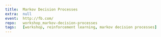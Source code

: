 ```yaml
---
title:  Markov Decision Processes
extra:  null
event:  http://fb.com/
repo:   workshop_markov-decision-processes
tags:   [workshop, reinforcement learning, markov decision processes]
---
```

